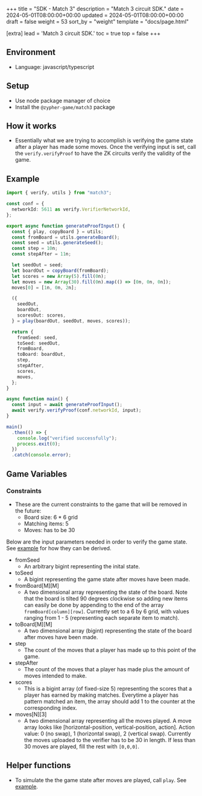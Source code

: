 +++
title = "SDK - Match 3"
description = "Match 3 circuit SDK."
date = 2024-05-01T08:00:00+00:00
updated = 2024-05-01T08:00:00+00:00
draft = false
weight = 53
sort_by = "weight"
template = "docs/page.html"

[extra]
lead = 'Match 3 circuit SDK.'
toc = true
top = false
+++

## Environment

- Language: javascript/typescript

## Setup

- Use node package manager of choice
- Install the `@zypher-game/match3` package

## How it works

- Essentially what we are trying to accomplish is verifying the game state after a player has made some moves. Once the verifying input is set, call the `verify.verifyProof` to have the ZK circuits verify the validity of the game.

## Example

```typescript
import { verify, utils } from "match3";

const conf = {
  networkId: 5611 as verify.VerifierNetworkId,
};

export async function generateProofInput() {
  const { play, copyBoard } = utils;
  const fromBoard = utils.generateBoard();
  const seed = utils.generateSeed();
  const step = 10n;
  const stepAfter = 11n;

  let seedOut = seed;
  let boardOut = copyBoard(fromBoard);
  let scores = new Array(5).fill(0n);
  let moves = new Array(30).fill(0n).map(() => [0n, 0n, 0n]);
  moves[0] = [1n, 0n, 2n];

  ({
    seedOut,
    boardOut,
    scoresOut: scores,
  } = play(boardOut, seedOut, moves, scores));

  return {
    fromSeed: seed,
    toSeed: seedOut,
    fromBoard,
    toBoard: boardOut,
    step,
    stepAfter,
    scores,
    moves,
  };
}

async function main() {
  const input = await generateProofInput();
  await verify.verifyProof(conf.networkId, input);
}

main()
  .then(() => {
    console.log("verified successfully");
    process.exit(0);
  })
  .catch(console.error);
```

## Game Variables

### Constraints

- These are the current constraints to the game that will be removed in the future:
  - Board size: 6 \* 6 grid
  - Matching items: 5
  - Moves: has to be 30

Below are the input parameters needed in order to verify the game state. See [example](#example) for how they can be derived.

- fromSeed
  - An arbitrary bigint representing the inital state.
- toSeed
  - A bigint representing the game state after moves have been made.
- fromBoard[M][M]
  - A two dimensional array representing the state of the board. Note that the board is tilted 90 degrees clockwise so adding new items can easily be done by appending to the end of the array `fromBoard[column][row]`. Currently set to a 6 by 6 grid, with values ranging from 1 - 5 (representing each separate item to match).
- toBoard[M][M]
  - A two dimensional array (bigint) representing the state of the board after moves have been made.
- step
  - The count of the moves that a player has made up to this point of the game.
- stepAfter
  - The count of the moves that a player has made plus the amount of moves intended to make.
- scores
  - This is a bigint array (of fixed-size 5) representing the scores that a player has earned by making matches. Everytime a player has pattern matched an item, the array should add 1 to the counter at the corresponding index.
- moves[N][3]
  - A two dimensional array representing all the moves played. A move array looks like [horizontal-position, vertical-position, action]. Action value: 0 (no swap), 1 (horizontal swap), 2 (vertical swap). Currently the moves uploaded to the verifier has to be 30 in length. If less than 30 moves are played, fill the rest with `[0,0,0]`.

## Helper functions

- To simulate the the game state after moves are played, call `play`. See [example](#example).
